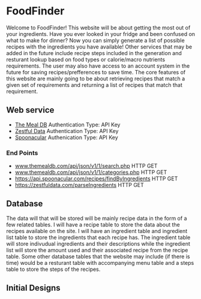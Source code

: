 FoodFinder
===========
Welcome to FoodFinder! This website will be about getting the most out of your ingredients.
Have you ever looked in your fridge and been confused on what to make for dinner? Now you can
simply generate a list of possible recipes with the ingredients you have available! Other services
that may be added in the future include recipe steps included in the generation and resturant lookup
based on food types or calorie/macro nutrients requirements. The user may also have access to an account
system in the future for saving recipes/prefferences to save time. The core features of this website
are mainly going to be about retrieving recipes that match a given set of requirements and returning a 
list of recipes that match that requirement. 

Web service
------------
- [The Meal DB](https://www.themealdb.com/api.php) Authentication Type: API Key
- [Zestful Data](https://zestfuldata.com/docs) Authentication Type: API Key
- [Spoonacular](https://spoonacular.com/food-api/docs) Authenication Type: API Key

### End Points
- www.themealdb.com/api/json/v1/1/search.php HTTP GET
- www.themealdb.com/api/json/v1/1/categories.php HTTP GET
- https://api.spoonacular.com/recipes/findByIngredients HTTP GET
- https://zestfuldata.com/parseIngredients HTTP GET

Database
---------
The data will that will be stored will be mainly recipe data in the form of a few 
related tables. I will have a recipe table to store the data about the recipes available 
on the site. I will have an ingredient table and ingredient list table to store the ingredients
that each recipe has. The ingredient table will store indivudual ingredients and their descriptions
while the ingredient list will store the amount used and their associated recipe from the recipe table.
Some other database tables that the website may include (if there is time) would be a resturant 
table with accompanying menu table and a steps table to store the steps of the recipes. 

Initial Designs
----------------
